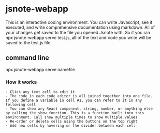 # jsnote-webapp

This is an interactive coding environment. You can write Javascript, see it executed, and write comprehensive documentation using markdown. All of your changes get saved to the file you opened Jsnote with. So if you ran npx jsnote-webapp serve test.js, all of the text and code you write will be saved to the test.js file.

## command line

npx jsnote-webapp serve namefile

### How it works

	- Click any text cell to edit it
	- The code in each code editor is all joined together into one file. If you define a variable in cell #1, you can refer to it in any following cell
	- You can show any React component, string, number, or anything else by calling the show function. This is a function built into this environment. Call show multiple times to show multiple values
	- Re-order or delete cells using the buttons on the top right
	- Add new cells by hovering on the divider between each cell
